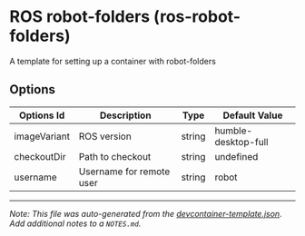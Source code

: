 
# ROS robot-folders (ros-robot-folders)

A template for setting up a container with robot-folders

## Options

| Options Id | Description | Type | Default Value |
|-----|-----|-----|-----|
| imageVariant | ROS version | string | humble-desktop-full |
| checkoutDir | Path to checkout | string | undefined |
| username | Username for remote user | string | robot |



---

_Note: This file was auto-generated from the [devcontainer-template.json](https://github.com/taDachs/devcontainer-templates/blob/main/src/ros-robot-folders/devcontainer-template.json).  Add additional notes to a `NOTES.md`._
